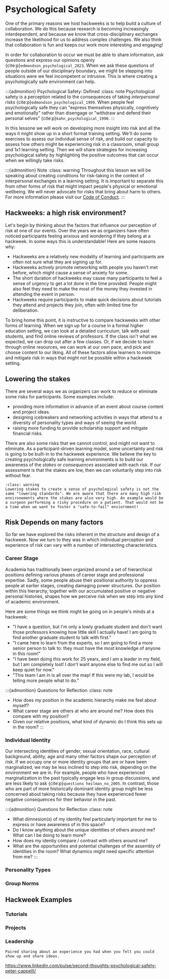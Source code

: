 # Psychological Safety

One of the primary reasons we host hackweeks is to help build a culture of collaboration. We do this because research is becoming increasingly interdependent, and because we know that cross-disciplinary exchanges increase the likelihood for us to address complex challenges. We also think that collaboration is fun and keeps our work more interesting and engaging!

In order for collaboration to occur we must be able to share information, ask questions and express our opinions openly {cite:p}`edmondson_psychological_2023`. When we ask these questions of people outside of our disciplinary boundary, we might be stepping into situations were we feel incompetent or intrusive. This is where creating a psychologically safe environment can help.

:::{admonition} Psychological Safety: Defined
:class: note
Psychological safety is a perception related to the consequences of taking *interpersonal risks* {cite:p}`edmondson_psychological_1999`. When people feel psychologically safe they can "express themselves physically, cognitively and emotionally" rather than disengage or "withdraw and defend their personal selves" {cite:p}`kahn_psychological_1990`.
:::

In this lessone we will work on developing more insight into risk and all the ways it might show up in a short format training setting. We'll do some exercises to assess our individual sense of risk, and build our capacity to assess how others might be experiencing risk in a classroom, small group and 1x1 learning setting. Then we will share strategies for increasing psychological safety by highlighting the positive outcomes that can occur when we willingly take risks.

:::{admonition} Note 
:class: warning
Throughout this lesson we will be speaking about creating conditions for risk-taking in the context of interpersonal exchanges in a learning setting. It is important to separate this from other forms of risk that might impact people's physical or emotional wellbeing. We will never advocate for risks that bring about harm to others. For more information please visit our [Code of Conduct](https://escience.washington.edu/about/code-of-conduct/).
:::

## Hackweeks: a high risk environment?

Let's begin by thinking about the factors that influence our perception of risk at one of our events. Over the years we as organizers have often noticed participants feeling anxious and wondering if they belong at a hackweek. In some ways this is understandable! Here are some reasons why:

* Hackweeks are a relatively new modality of learning and participants are often not sure what they are signing up for. 
* Hackweeks actively promote networking with people you haven't met before, which might cause a sense of anxiety for some.
* The short duration of hackweeks may cause many participants to feel a sense of urgency to get a lot done in the time provided. People might also feel they need to make the most of the money they invested in attending the event in person.
* Hackweeks require participants to make quick decisions about tutorials they attend and projects they join, often with limited time for deliberation.

To bring home this point, it is instructive to compare hackweeks with other forms of learning. When we sign up for a course in a formal higher education setting, we can look at a detailed curriculum, talk with past students, and find online reviews of professors. If the class isn't what we expected, we can drop out after a few classes. Or, if we decide to learn through online resources, we can work at our own pace, and pick and choose content to our liking. All of these factors allow learners to minimize and mitigate risk in ways that might not be possible within a hackweek setting.

## Lowering the stakes

There are several ways we as organizers can work to reduce or eliminate some risks for participants. Some examples include:

* providing more information in advance of an event about course content and project ideas. 
* designing icebreakers and networking activities in ways that attend to a diversity of personality types and ways of seeing the world.
* raising more funding to provide scholarship support and mitigate financial risks.

There are also some risks that we cannot control, and might not want to eliminate. As a participant-driven learning model, some uncertainty and risk is going to be built-in to the hackweek experience. We believe the key to creating psychologically safe learning environments is to build our awareness of the *stakes* or *consequences* associated with each risk. If our assessment is that the stakes are low, then we can voluntarily step into risk without fear. 

```{admonition} Note 
:class: warning
Lowering stakes to create a sense of psychological safety is not the same "lowering standards". We are aware that there are many high risk environements where the stakes are also very high. An example would be a surgeon performing a risky procedure on a patient. That would not be a time when we want to foster a "safe-to-fail" enviornment!
```

## Risk Depends on many factors

So far we have explored the risks inherent in the structure and design of a hackweek. Now we turn to they was in which individual perception and experience of risk can vary with a number of intersecting characteristics. 

### Career Stage 

Academia has traditionally been organized around a set of hierarchical positions defining various phases of career stage and professional expertise. Sadly, some people abuse their positional authority to oppress people at earlier stages, creating damaging power structures. Our position within this hierarchy, together with our accumulated positive or negative personal histories, shapes how we perceive risk when we step into any kind of academic environment. 

Here are some things we think might be going on in people's minds at a hackweek:

* "I have a question, but I'm only a lowly graduate student and don't want those professors knowing how little skill I actually have! I am going to find another graduate student to talk with first."
* "I came here to learn from the experts, so I am going to find a more senior person to talk to: they must have the most knowledge of anyone in this room!"
* "I have been doing this work for 25 years, and I am a leader in my field, but I am completely lost! I don't want anyone else to find me out so I will keep quiet for now."
* "This team I am in is all over the map! If this were my lab, I would be telling more people what to do."

:::{admonition} Questions for Reflection
:class: note
* How does my position in the academic hierarchy make me feel about myself?
* What career stage are others at who are around me? How does this compare with my position?
* Given our relative positions, what kind of dynamic do I think this sets up in the room?
:::

### Individual Identity

Our intersecting identities of gender, sexual orientation, race, cultural background, ability, age and many other factors shape our perception of risk. If we occupy one or more identity groups that are or have been marginalized, we may be less inclined to step into risk, depending on the environment we are in. For example, people who have experienced marginalization in the past typically engage less in group discussions, and are less likely to ask {cite:p}`questions heilman_no_2005`. In contrast, those who are part of more historically dominant identity group might be less concerned about taking risks because they have experienced fewer negative consequences for their behavior in the past. 

:::{admonition} Questions for Reflection
:class: note
* What dimnesion(s) of my identity feel particularly important for me to express or have awareness of in this space?
* Do I know anything about the unique identities of others around me? What can I be doing to learn more?
* How does my identiy compare / contrast with others around me? 
* What are the opportunities and potential challenges of the assembly of identities in the room? What dynamics might need specific attention from me?
:::


### Personality Types

### Group Norms



## Hackweek Examples

### Tutorials

### Projects

### Leadership 


```{note} Exercise
Paired sharing about an experience you had when you felt you could show up and share ideas. 
```


https://www.linkedin.com/pulse/second-thoughts-psychological-safety-peter-cappelli/    